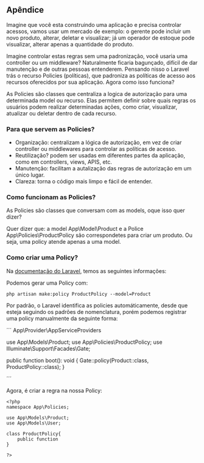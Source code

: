 ## Apêndice

Imagine que você esta construindo uma aplicação e precisa controlar acessos, vamos usar um mercado de exemplo: o gerente pode incluir um novo produto, alterar, deletar e visualizar; já um operador de estoque pode visualizar, alterar apenas a quantidade do produto.

Imagine controlar estas regras sem uma padronização, você usaria uma controller ou um middleware? Naturalmente ficaria bagunçado, difícil de dar manutenção e de outras pessoas entenderem. Pensando nisso o Laravel trás o recurso Policies (políticas), que padroniza as políticas de acesso aos recursos oferecidos por sua aplicação. Agora como isso funciona?

As Policies são classes que centraliza a logica de autorização para uma determinada model ou recurso. Elas permitem definir sobre quais regras os usuários podem realizar determinadas ações, como criar, visualizar, atualizar ou deletar dentro de cada recurso.

### Para que servem as Policies?

- Organização: centralizam a lógica de autorização, em vez de criar controller ou middlewares para controlar as políticas de acesso.
- Reutilização? podem ser usadas em diferentes partes da aplicação, como em controllers, views, APIS, etc.
- Manutenção: facilitam a autalização das regras de autorização em um único lugar.
- Clareza: torna o código mais limpo e fácil de entender.

### Como funcionam as Policies?

As Policies são classes que conversam com as models, oque isso quer dizer?

Quer dizer que: a model App\Model\Product e a Police App\Policies\ProductPolicy são correspondetes para criar um produto. Ou seja, uma policy atende apenas a uma model.

### Como criar uma Policy?

Na [documentação do Laravel](https://laravel.com/docs/11.x/authorization#registering-policies), temos as seguintes informações:

Podemos gerar uma Policy com:
```
php artisan make:policy ProductPolicy --model=Product
```

Por padrão, o Laravel identifica as policies automáticamente, desde que esteja seguindo os padrões de nomenclatura, porém podemos registrar uma policy manualmente da seguinte forma:

´´´
App\Provider\AppServiceProviders


use App\Models\Product;
use App\Policies\ProductPolicy;
use Illuminate\Support\Facades\Gate;
 
public function boot(): void
{
    Gate::policy(Product::class, ProductPolicy::class);
}

´´´

Agora, é criar a regra na nossa Policy:

``` 
<?php
namespace App\Policies;

use App\Models\Product;
use App\Models\User;

class ProductPolicy{
    public function 
}

?>
```
